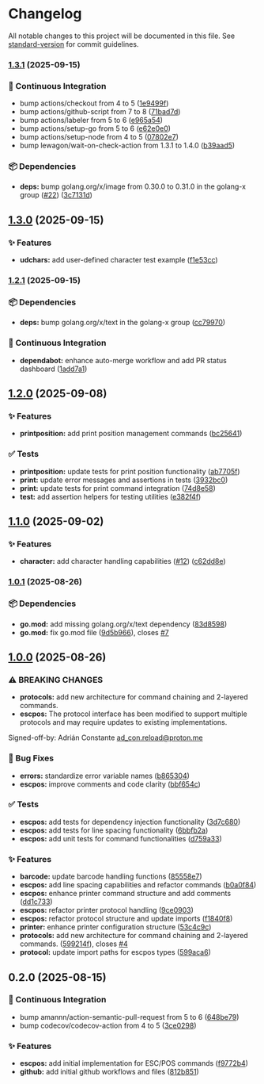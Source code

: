 # Changelog

All notable changes to this project will be documented in this file. See [standard-version](https://github.com/conventional-changelog/standard-version) for commit guidelines.

### [1.3.1](https://github.com/AdConDev/pos-daemon/compare/v1.3.0...v1.3.1) (2025-09-15)


### 🤖 Continuous Integration

* bump actions/checkout from 4 to 5 ([1e9499f](https://github.com/AdConDev/pos-daemon/commit/1e9499f554f7e4ff92a4b530e59607b54efb79bd))
* bump actions/github-script from 7 to 8 ([71bad7d](https://github.com/AdConDev/pos-daemon/commit/71bad7dd4ce67078fff9c54b17a178db0f71a023))
* bump actions/labeler from 5 to 6 ([e965a54](https://github.com/AdConDev/pos-daemon/commit/e965a5492638a9a97927630e38b83675e6916a18))
* bump actions/setup-go from 5 to 6 ([e62e0e0](https://github.com/AdConDev/pos-daemon/commit/e62e0e00eba21e2af109e7016bed19e2776d998a))
* bump actions/setup-node from 4 to 5 ([07802e7](https://github.com/AdConDev/pos-daemon/commit/07802e78c30ba8e3f66006d9fb2328ce76e2c771))
* bump lewagon/wait-on-check-action from 1.3.1 to 1.4.0 ([b39aad5](https://github.com/AdConDev/pos-daemon/commit/b39aad5ad15bb25245b36d7e55f993581d8644f0))


### 📦 Dependencies

* **deps:** bump golang.org/x/image from 0.30.0 to 0.31.0 in the golang-x group ([#22](https://github.com/adcondev/pos-printer/issues/22)) ([3c7131d](https://github.com/AdConDev/pos-daemon/commit/3c7131d6b5f338f248aaa9b19b1b6559f8698ddb))

## [1.3.0](https://github.com/AdConDev/pos-daemon/compare/v1.2.1...v1.3.0) (2025-09-15)


### ✨ Features

* **udchars:** add user-defined character test example ([f1e53cc](https://github.com/AdConDev/pos-daemon/commit/f1e53cc2799228917bfb476a96443794ddb78f81))

### [1.2.1](https://github.com/AdConDev/pos-daemon/compare/v1.2.0...v1.2.1) (2025-09-15)

### 📦 Dependencies

* **deps:** bump golang.org/x/text in the golang-x
  group ([cc79970](https://github.com/AdConDev/pos-daemon/commit/cc79970113218c838146bc75c0bac88c8a624c05))

### 🤖 Continuous Integration

* **dependabot:** enhance auto-merge workflow and add PR status
  dashboard ([1add7a1](https://github.com/AdConDev/pos-daemon/commit/1add7a13707c7835ad0b0ba5616daee9003d527a))

## [1.2.0](https://github.com/AdConDev/pos-daemon/compare/v1.1.0...v1.2.0) (2025-09-08)


### ✨ Features

* **printposition:** add print position management commands ([bc25641](https://github.com/AdConDev/pos-daemon/commit/bc256411ee830abdfd4757097942acb5c68dcabb))


### ✅ Tests

* **printposition:** update tests for print position functionality ([ab7705f](https://github.com/AdConDev/pos-daemon/commit/ab7705f279c4af5845b0145ac81463baa460fe5a))
* **print:** update error messages and assertions in tests ([3932bc0](https://github.com/AdConDev/pos-daemon/commit/3932bc0b14cc08b0b99fc3a2bb52052bed0b0b4a))
* **print:** update tests for print command integration ([74d8e58](https://github.com/AdConDev/pos-daemon/commit/74d8e5835311ce7d3b61843f2f5bc6df365249ce))
* **test:** add assertion helpers for testing utilities ([e382f4f](https://github.com/AdConDev/pos-daemon/commit/e382f4f36446f4d602de02499c14857fbc68f3e7))

## [1.1.0](https://github.com/AdConDev/pos-daemon/compare/v1.0.1...v1.1.0) (2025-09-02)


### ✨ Features

* **character:** add character handling capabilities ([#12](https://github.com/adcondev/pos-printer/issues/12)) ([c62dd8e](https://github.com/AdConDev/pos-daemon/commit/c62dd8eb651ee69cf9c7c92cadb2b3676bc2a344))

### [1.0.1](https://github.com/AdConDev/pos-daemon/compare/v1.0.0...v1.0.1) (2025-08-26)


### 📦 Dependencies

* **go.mod:** add missing golang.org/x/text dependency ([83d8598](https://github.com/AdConDev/pos-daemon/commit/83d859877d9b6a46d7ae9c6f65862ff6d7d09d9e))
* **go.mod:** fix go.mod file ([9d5b966](https://github.com/AdConDev/pos-daemon/commit/9d5b966795494d94b3fdd651fcbd03379de9da9e)), closes [#7](https://github.com/adcondev/pos-printer/issues/7)

## [1.0.0](https://github.com/AdConDev/pos-daemon/compare/v0.2.0...v1.0.0) (2025-08-26)


### ⚠ BREAKING CHANGES

* **protocols:** add new architecture for command chaining and 2-layered commands.
* **escpos:** The protocol interface has been modified
to support multiple protocols and may require updates to
existing implementations.

Signed-off-by: Adrián Constante <ad_con.reload@proton.me>

### 🐛 Bug Fixes

* **errors:** standardize error variable names ([b865304](https://github.com/AdConDev/pos-daemon/commit/b865304a04e7079ca09a08bbafbb4fb00528995e))
* **escpos:** improve comments and code clarity ([bbf654c](https://github.com/AdConDev/pos-daemon/commit/bbf654c2e3d705af8e7825f1836bd39fd51c5673))


### ✅ Tests

* **escpos:** add tests for dependency injection functionality ([3d7c680](https://github.com/AdConDev/pos-daemon/commit/3d7c680391865a44ea79235cc70edd331b17ea72))
* **escpos:** add tests for line spacing functionality ([6bbfb2a](https://github.com/AdConDev/pos-daemon/commit/6bbfb2a9d8c7ace7b691e005d6a62b606ba5e9c0))
* **escpos:** add unit tests for command functionalities ([d759a33](https://github.com/AdConDev/pos-daemon/commit/d759a33be3c6cffd3e74e9b8601ec0ea86da894e))


### ✨ Features

* **barcode:** update barcode handling functions ([85558e7](https://github.com/AdConDev/pos-daemon/commit/85558e790d037f74c84e06a0aa8aa1ca0d213c30))
* **escpos:** add line spacing capabilities and refactor commands ([b0a0f84](https://github.com/AdConDev/pos-daemon/commit/b0a0f84e499d90ac6769ebc7491916553120202a))
* **escpos:** enhance printer command structure and add comments ([dd1c733](https://github.com/AdConDev/pos-daemon/commit/dd1c7333bf0e9b8dc58c7cc9136108d031ed0b58))
* **escpos:** refactor printer protocol handling ([9ce0903](https://github.com/AdConDev/pos-daemon/commit/9ce09039be23b004c1e282e8d09efd522c6d1129))
* **escpos:** refactor protocol structure and update imports ([f1840f8](https://github.com/AdConDev/pos-daemon/commit/f1840f87ef9b3cedb1f519184b53cb84bcc1dd30))
* **printer:** enhance printer configuration structure ([53c4c9c](https://github.com/AdConDev/pos-daemon/commit/53c4c9ccc93b1e33c6c5e2e27a8626af95a156bd))
* **protocols:** add new architecture for command chaining and 2-layered commands. ([599214f](https://github.com/AdConDev/pos-daemon/commit/599214f87e55896323056e47aa919776b2513d36)), closes [#4](https://github.com/adcondev/pos-printer/issues/4)
* **protocol:** update import paths for escpos types ([599aca6](https://github.com/AdConDev/pos-daemon/commit/599aca6982e17ce3a83902b7ddf449a3c34b1d18))

## 0.2.0 (2025-08-15)

### 🤖 Continuous Integration

* bump amannn/action-semantic-pull-request from 5 to
  6 ([648be79](https://github.com/AdConDev/pos-daemon/commit/648be7999f29327db7bee9bbad30874ae27cbc64))
* bump codecov/codecov-action from 4 to
  5 ([3ce0298](https://github.com/AdConDev/pos-daemon/commit/3ce0298273748a58a796e0c90382bb9e3bc585e5))

### ✨ Features

* **escpos:** add initial implementation for ESC/POS
  commands ([f9772b4](https://github.com/AdConDev/pos-daemon/commit/f9772b47c1e4e2f8cd11910817250ef45ac472ca))
* **github:** add initial github workflows and
  files ([812b851](https://github.com/AdConDev/pos-daemon/commit/812b8513d31c12bb2eb240eb551d68bf9708c8e6))
